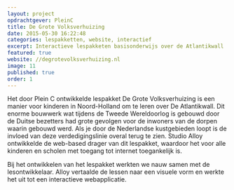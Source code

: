 ```yaml
---
layout: project
opdrachtgever: PleinC
title: De Grote Volksverhuizing
date: 2015-05-30 16:22:48
categories: lespakketten, website, interactief
excerpt: Interactieve lespakketen basisonderwijs over de Atlantikwall
featured: true
website: //degrotevolksverhuizing.nl
image: 11
published: true
order: 1
---
```

Het door Plein C ontwikkelde lespakket De Grote Volksverhuizing is een manier voor kinderen in Noord-Holland om te leren over De Atlantikwall. Dit enorme bouwwerk wat tijdens de Tweede Wereldoorlog is gebouwd door de Duitse bezetters had grote gevolgen voor de inwoners van de dorpen waarin gebouwd werd. Als je door de Nederlandse kustgebieden loopt is de invloed van deze verdedigingslinie overal terug te zien. Studio Alloy ontwikkelde de web-based drager van dit lespakket, waardoor het voor alle kinderen en scholen met toegang tot internet toegankelijk is.

Bij het ontwikkelen van het lespakket werkten we nauw samen met de lesontwikkelaar. Alloy vertaalde de lessen naar een visuele vorm en werkte het uit tot een interactieve webapplicatie.

